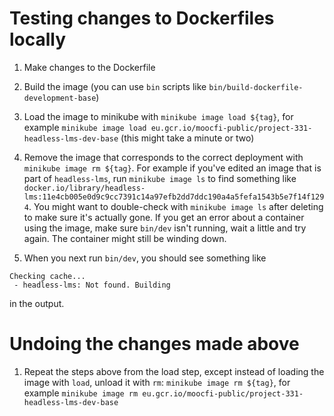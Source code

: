 # Testing changes to Dockerfiles locally

1. Make changes to the Dockerfile

2. Build the image (you can use `bin` scripts like `bin/build-dockerfile-development-base`)

3. Load the image to minikube with `minikube image load ${tag}`, for example `minikube image load eu.gcr.io/moocfi-public/project-331-headless-lms-dev-base` (this might take a minute or two)

4. Remove the image that corresponds to the correct deployment with `minikube image rm ${tag}`. For example if you've edited an image that is part of `headless-lms`, run `minikube image ls` to find something like `docker.io/library/headless-lms:11e4cb005e0d9c9cc7391c14a97efb2dd7ddc190a4a5fefa1543b5e7f14f1294`. You might want to double-check with `minikube image ls` after deleting to make sure it's actually gone. If you get an error about a container using the image, make sure `bin/dev` isn't running, wait a little and try again. The container might still be winding down.

5. When you next run `bin/dev`, you should see something like

```
Checking cache...
 - headless-lms: Not found. Building
```

in the output.

# Undoing the changes made above

1. Repeat the steps above from the load step, except instead of loading the image with `load`, unload it with `rm`: `minikube image rm ${tag}`, for example `minikube image rm eu.gcr.io/moocfi-public/project-331-headless-lms-dev-base`
